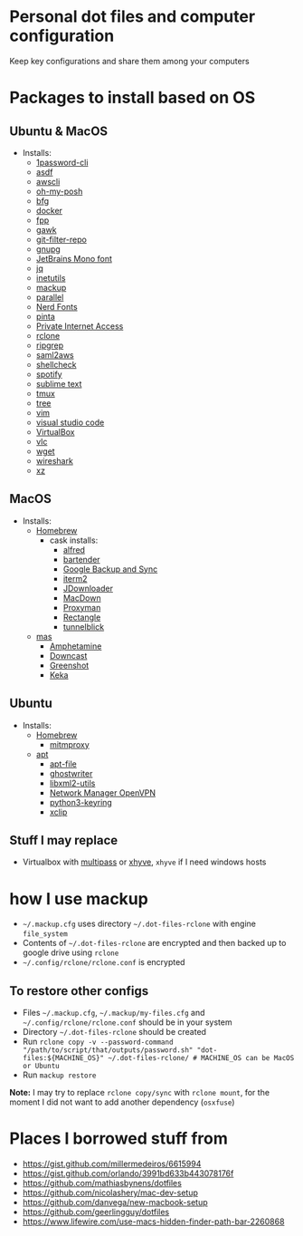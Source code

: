 # Personal dot files and computer configuration

Keep key configurations and share them among your computers

# Packages to install based on OS

## Ubuntu & MacOS

- Installs:
  - [1password-cli](https://support.1password.com/command-line/)
  - [asdf](https://github.com/asdf-vm/asdf)
  - [awscli](https://docs.aws.amazon.com/cli/latest/userguide/install-cliv2.html)
  - [oh-my-posh](https://ohmyposh.dev)
  - [bfg](https://rtyley.github.io/bfg-repo-cleaner/)
  - [docker](https://docs.docker.com/install/)
  - [fpp](https://github.com/facebook/PathPicker)
  - [gawk](https://www.gnu.org/software/gawk/)
  - [git-filter-repo](https://github.com/newren/git-filter-repo)
  - [gnupg](https://gnupg.org/)
  - [JetBrains Mono font](https://www.jetbrains.com/lp/mono/)
  - [jq](https://stedolan.github.io/jq/)
  - [inetutils](https://www.gnu.org/software/inetutils/)
  - [mackup](https://github.com/lra/mackup)
  - [parallel](https://www.gnu.org/software/parallel/)
  - [Nerd Fonts](https://www.nerdfonts.com)
  - [pinta](https://pinta-project.com/pintaproject/pinta/)
  - [Private Internet Access](https://www.privateinternetaccess.com/pages/download)
  - [rclone](https://rclone.org/)
  - [ripgrep](https://github.com/BurntSushi/ripgrep)
  - [saml2aws](https://github.com/Versent/saml2aws)
  - [shellcheck](https://www.shellcheck.net/)
  - [spotify](https://www.spotify.com/us/download/other/)
  - [sublime text](https://www.sublimetext.com/3)
  - [tmux](https://tmux.github.io/)
  - [tree](http://mama.indstate.edu/users/ice/tree/)
  - [vim](https://www.vim.org/)
  - [visual studio code](https://code.visualstudio.com/)
  - [VirtualBox](https://www.virtualbox.org/wiki/Downloads)
  - [vlc](https://www.videolan.org/vlc/)
  - [wget](https://www.gnu.org/software/wget/)
  - [wireshark](https://www.wireshark.org)
  - [xz](https://tukaani.org/xz/)

## MacOS

- Installs:
  - [Homebrew](https://brew.sh/)
    - cask installs:
      - [alfred](https://www.alfredapp.com/)
      - [bartender](https://www.macbartender.com/)
      - [Google Backup and Sync](https://www.google.com/drive/download/)
      - [iterm2](https://www.iterm2.com/)
      - [JDownloader](http://jdownloader.org/)
      - [MacDown](https://macdown.uranusjr.com/)
      - [Proxyman](https://proxyman.app/)
      - [Rectangle](https://rectangleapp.com/)
      - [tunnelblick](https://www.tunnelblick.net/)
  - [mas](https://github.com/mas-cli/mas)
    - [Amphetamine](https://apps.apple.com/us/app/amphetamine/id937984704?mt=12)
    - [Downcast](http://www.downcastapp.com/)
    - [Greenshot](https://getgreenshot.org/downloads/)
    - [Keka](https://www.keka.io/en/)

## Ubuntu

- Installs:
  - [Homebrew](https://brew.sh)
    - [mitmproxy](https://mitmproxy.org/downloads/)
  - [apt](https://wiki.debian.org/Apt)
    - [apt-file](https://wiki.debian.org/apt-file)
    - [ghostwriter](https://wereturtle.github.io/ghostwriter/)
    - [libxml2-utils](http://xmlsoft.org)
    - [Network Manager OpenVPN](https://gitlab.gnome.org/GNOME/NetworkManager-openvpn)
    - [python3-keyring](https://pypi.org/project/keyring/)
    - [xclip](https://github.com/astrand/xclip)

## Stuff I may replace

- Virtualbox with [multipass](https://multipass.run/) or [xhyve](https://github.com/machyve/xhyve), `xhyve` if I need windows hosts

# how I use mackup

- `~/.mackup.cfg` uses directory `~/.dot-files-rclone` with engine `file_system`
- Contents of `~/.dot-files-rclone` are encrypted and then  backed up to google drive using `rclone`
- `~/.config/rclone/rclone.conf` is encrypted

## To restore other configs

- Files `~/.mackup.cfg`, `~/.mackup/my-files.cfg` and `~/.config/rclone/rclone.conf` should be in your system
- Directory `~/.dot-files-rclone` should be created
- Run `rclone copy -v --password-command "/path/to/script/that/outputs/password.sh" "dot-files:${MACHINE_OS}" ~/.dot-files-rclone/ # MACHINE_OS can be MacOS or Ubuntu`
- Run `mackup restore`

**Note:** I may try to replace `rclone copy/sync` with `rclone mount`, for the moment I did not want to add another dependency (`osxfuse`)

# Places I borrowed stuff from

- https://gist.github.com/millermedeiros/6615994
- https://gist.github.com/orlando/3991bd633b443078176f
- https://github.com/mathiasbynens/dotfiles
- https://github.com/nicolashery/mac-dev-setup
- https://github.com/danvega/new-macbook-setup
- https://github.com/geerlingguy/dotfiles
- https://www.lifewire.com/use-macs-hidden-finder-path-bar-2260868
